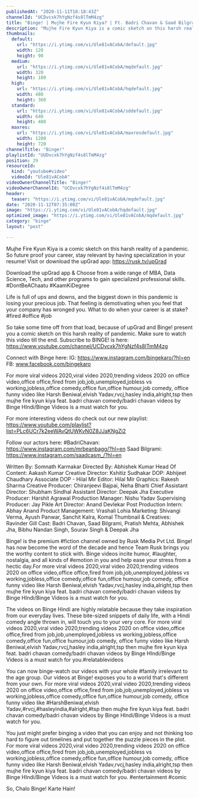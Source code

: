 ```yaml
---
publishedAt: "2020-11-11T18:18:43Z"
channelId: "UCDvcxk7hYgNzf4s8lTmM4zg"
title: "Binge! | Mujhe Fire Kyun Kiya? | Ft. Badri Chavan & Saad Bilgrami"
description: "Mujhe Fire Kyun Kiya is a comic sketch on this harsh reality of a pandemic.\nSo future proof your career, stay relevant by having specialization in your resume!\nVisit or download the upGrad app: https://rusk.tv/upGrad\n\nDownload the upGrad app & Choose from a wide range of MBA, Data Science, Tech, and other programs to gain specialized professional skills. #DontBeAChaatu #KaamKiDegree\n\nLife is full of ups and downs, and the biggest down in this pandemic is losing your precious job. That feeling is demotivating when you feel that your company has wronged you. What to do when your career is at stake? #fired #office #job\n\nSo take some time off from that load, because of upGrad and Binge! present you a comic sketch on this harsh reality of pandemic. Make sure to watch this video till the end. Subscribe to BINGE! is here:  https://www.youtube.com/channel/UCDvcxk7hYgNzf4s8lTmM4zg\n\nConnect with Binge here:\nIG: https://www.instagram.com/bingekaro/?hl=en\nFB: www.facebook.com/bingekaro\n\nFor more viral videos 2020,viral video 2020,trending videos 2020 on office video,office office,fired from job,job,unemployed,jobless vs working,jobless,office comedy,office fun,office humour,job comedy, office funny video like Harsh Beniwal,elvish Yadav,rvcj,hasley india,alright,tsp then mujhe fire kyun kiya feat. badri chavan comedy/badri chavan videos by Binge HIndi/Binge Videos is a must watch for you.\n\nFor more interesting videos do check out our new playlist: https://www.youtube.com/playlist?list=PLc6UCr7k2eeWAvQtUWKvN0Z8JJaKNgZi2\n\nFollow our actors here:\n#BadriChavan: https://www.instagram.com/mrbeanbagg/?hl=en\nSaad Bilgrami: https://www.instagram.com/saadcasm_/?hl=en\n\nWritten By: Somnath Karmakar\nDirected By: Abhishek Kumar\nHead Of Content: Aakash Kumar\nCreative Director: Kshitiz Sudhakar\nDOP: Abhijeet Chaudhary\nAssociate DOP - Hilal Mir\nEditor: Hilal Mir\nGraphics: Rakesh Sharma\nCreative Producer: Chiranjeevi Bajpai, Neha Bharti\nChief Assistant Director: Shubham Sindhal\nAssistant Director: Deepak Jha\nExecutive Producer: Harshit Agrawal\nProduction Manager: Nishu Yadav\nSupervising Producer: Jay Pikle\nArt Director: Anand Devlekar\nPost Production Intern: Abhay Anand\nProduct Management: Vrashali Lohia\nMarketing: Shivangi Verma, Ayush Panwar, Sanchit Kalra, Komal\nThumbnail & Creatives: Ravinder Gill\nCast: Badri Chavan, Saad Bilgrami, Pratish Mehta, Abhishek Jha, Bibhu Nandan Singh, Sourav Singh & Deepak Jha\n\nBinge! is the premium #fiction channel owned by Rusk Media Pvt Ltd. Binge! has now become the word of the decade and hence Team Rusk brings you the worthy content to stick with. Binge videos incite humor, #laughter, nostalgia, and all kinds of #emotion in you and help ease your stress from a hectic day.For more viral videos 2020,viral video 2020,trending videos 2020 on office video,office office,fired from job,job,unemployed,jobless vs working,jobless,office comedy,office fun,office humour,job comedy, office funny video like Harsh Beniwal,elvish Yadav,rvcj,hasley india,alright,tsp then mujhe fire kyun kiya feat. badri chavan comedy/badri chavan videos by Binge HIndi/Binge Videos is a must watch for you.\n\nThe videos on Binge Hindi are highly relatable because they take inspiration from our everyday lives. These bite-sized snippets of daily life, with a Hindi comedy angle thrown in, will touch you to your very core. For more viral videos 2020,viral video 2020,trending videos 2020 on office video,office office,fired from job,job,unemployed,jobless vs working,jobless,office comedy,office fun,office humour,job comedy, office funny video like Harsh Beniwal,elvish Yadav,rvcj,hasley india,alright,tsp then mujhe fire kyun kiya feat. badri chavan comedy/badri chavan videos by Binge HIndi/Binge Videos is a must watch for you.#relatablevideos \n\nYou can now binge-watch our videos with your whole #family irrelevant to the age group. Our videos at Binge! exposes you to a world that's different from your own. For more viral videos 2020,viral video 2020,trending videos 2020 on office video,office office,fired from job,job,unemployed,jobless vs working,jobless,office comedy,office fun,office humour,job comedy, office funny video like #HarshBeniwal,elvish Yadav,#rvcj,#hasleyindia,#alright,#tsp then mujhe fire kyun kiya feat. badri chavan comedy/badri chavan videos by Binge HIndi/Binge Videos is a must watch for you.\n\nYou just might prefer binging a video that you can enjoy and not thinking too hard to figure out timelines and put together the puzzle pieces in the plot. For more viral videos 2020,viral video 2020,trending videos 2020 on office video,office office,fired from job,job,unemployed,jobless vs working,jobless,office comedy,office fun,office humour,job comedy, office funny video like Harsh Beniwal,elvish Yadav,rvcj,hasley india,alright,tsp then mujhe fire kyun kiya feat. badri chavan comedy/badri chavan videos by Binge HIndi/Binge Videos is a must watch for you. #entertainment #comic \n\nSo, Chalo Binge! Karte Hain!"
thumbnails:
  default:
    url: "https://i.ytimg.com/vi/Ule81vACobA/default.jpg"
    width: 120
    height: 90
  medium:
    url: "https://i.ytimg.com/vi/Ule81vACobA/mqdefault.jpg"
    width: 320
    height: 180
  high:
    url: "https://i.ytimg.com/vi/Ule81vACobA/hqdefault.jpg"
    width: 480
    height: 360
  standard:
    url: "https://i.ytimg.com/vi/Ule81vACobA/sddefault.jpg"
    width: 640
    height: 480
  maxres:
    url: "https://i.ytimg.com/vi/Ule81vACobA/maxresdefault.jpg"
    width: 1280
    height: 720
channelTitle: "Binge!"
playlistId: "UUDvcxk7hYgNzf4s8lTmM4zg"
position: 29
resourceId:
  kind: "youtube#video"
  videoId: "Ule81vACobA"
videoOwnerChannelTitle: "Binge!"
videoOwnerChannelId: "UCDvcxk7hYgNzf4s8lTmM4zg"
header:
  teaser: "https://i.ytimg.com/vi/Ule81vACobA/mqdefault.jpg"
date: "2020-11-12T07:35:00Z"
image: "https://i.ytimg.com/vi/Ule81vACobA/hqdefault.jpg"
optimized_image: "https://i.ytimg.com/vi/Ule81vACobA/mqdefault.jpg"
category: "binge"
layout: "post"

---
```

Mujhe Fire Kyun Kiya is a comic sketch on this harsh reality of a pandemic.
So future proof your career, stay relevant by having specialization in your resume!
Visit or download the upGrad app: https://rusk.tv/upGrad

Download the upGrad app & Choose from a wide range of MBA, Data Science, Tech, and other programs to gain specialized professional skills. #DontBeAChaatu #KaamKiDegree

Life is full of ups and downs, and the biggest down in this pandemic is losing your precious job. That feeling is demotivating when you feel that your company has wronged you. What to do when your career is at stake? #fired #office #job

So take some time off from that load, because of upGrad and Binge! present you a comic sketch on this harsh reality of pandemic. Make sure to watch this video till the end. Subscribe to BINGE! is here:  https://www.youtube.com/channel/UCDvcxk7hYgNzf4s8lTmM4zg

Connect with Binge here:
IG: https://www.instagram.com/bingekaro/?hl=en
FB: www.facebook.com/bingekaro

For more viral videos 2020,viral video 2020,trending videos 2020 on office video,office office,fired from job,job,unemployed,jobless vs working,jobless,office comedy,office fun,office humour,job comedy, office funny video like Harsh Beniwal,elvish Yadav,rvcj,hasley india,alright,tsp then mujhe fire kyun kiya feat. badri chavan comedy/badri chavan videos by Binge HIndi/Binge Videos is a must watch for you.

For more interesting videos do check out our new playlist: https://www.youtube.com/playlist?list=PLc6UCr7k2eeWAvQtUWKvN0Z8JJaKNgZi2

Follow our actors here:
#BadriChavan: https://www.instagram.com/mrbeanbagg/?hl=en
Saad Bilgrami: https://www.instagram.com/saadcasm_/?hl=en

Written By: Somnath Karmakar
Directed By: Abhishek Kumar
Head Of Content: Aakash Kumar
Creative Director: Kshitiz Sudhakar
DOP: Abhijeet Chaudhary
Associate DOP - Hilal Mir
Editor: Hilal Mir
Graphics: Rakesh Sharma
Creative Producer: Chiranjeevi Bajpai, Neha Bharti
Chief Assistant Director: Shubham Sindhal
Assistant Director: Deepak Jha
Executive Producer: Harshit Agrawal
Production Manager: Nishu Yadav
Supervising Producer: Jay Pikle
Art Director: Anand Devlekar
Post Production Intern: Abhay Anand
Product Management: Vrashali Lohia
Marketing: Shivangi Verma, Ayush Panwar, Sanchit Kalra, Komal
Thumbnail & Creatives: Ravinder Gill
Cast: Badri Chavan, Saad Bilgrami, Pratish Mehta, Abhishek Jha, Bibhu Nandan Singh, Sourav Singh & Deepak Jha

Binge! is the premium #fiction channel owned by Rusk Media Pvt Ltd. Binge! has now become the word of the decade and hence Team Rusk brings you the worthy content to stick with. Binge videos incite humor, #laughter, nostalgia, and all kinds of #emotion in you and help ease your stress from a hectic day.For more viral videos 2020,viral video 2020,trending videos 2020 on office video,office office,fired from job,job,unemployed,jobless vs working,jobless,office comedy,office fun,office humour,job comedy, office funny video like Harsh Beniwal,elvish Yadav,rvcj,hasley india,alright,tsp then mujhe fire kyun kiya feat. badri chavan comedy/badri chavan videos by Binge HIndi/Binge Videos is a must watch for you.

The videos on Binge Hindi are highly relatable because they take inspiration from our everyday lives. These bite-sized snippets of daily life, with a Hindi comedy angle thrown in, will touch you to your very core. For more viral videos 2020,viral video 2020,trending videos 2020 on office video,office office,fired from job,job,unemployed,jobless vs working,jobless,office comedy,office fun,office humour,job comedy, office funny video like Harsh Beniwal,elvish Yadav,rvcj,hasley india,alright,tsp then mujhe fire kyun kiya feat. badri chavan comedy/badri chavan videos by Binge HIndi/Binge Videos is a must watch for you.#relatablevideos 

You can now binge-watch our videos with your whole #family irrelevant to the age group. Our videos at Binge! exposes you to a world that's different from your own. For more viral videos 2020,viral video 2020,trending videos 2020 on office video,office office,fired from job,job,unemployed,jobless vs working,jobless,office comedy,office fun,office humour,job comedy, office funny video like #HarshBeniwal,elvish Yadav,#rvcj,#hasleyindia,#alright,#tsp then mujhe fire kyun kiya feat. badri chavan comedy/badri chavan videos by Binge HIndi/Binge Videos is a must watch for you.

You just might prefer binging a video that you can enjoy and not thinking too hard to figure out timelines and put together the puzzle pieces in the plot. For more viral videos 2020,viral video 2020,trending videos 2020 on office video,office office,fired from job,job,unemployed,jobless vs working,jobless,office comedy,office fun,office humour,job comedy, office funny video like Harsh Beniwal,elvish Yadav,rvcj,hasley india,alright,tsp then mujhe fire kyun kiya feat. badri chavan comedy/badri chavan videos by Binge HIndi/Binge Videos is a must watch for you. #entertainment #comic 

So, Chalo Binge! Karte Hain!